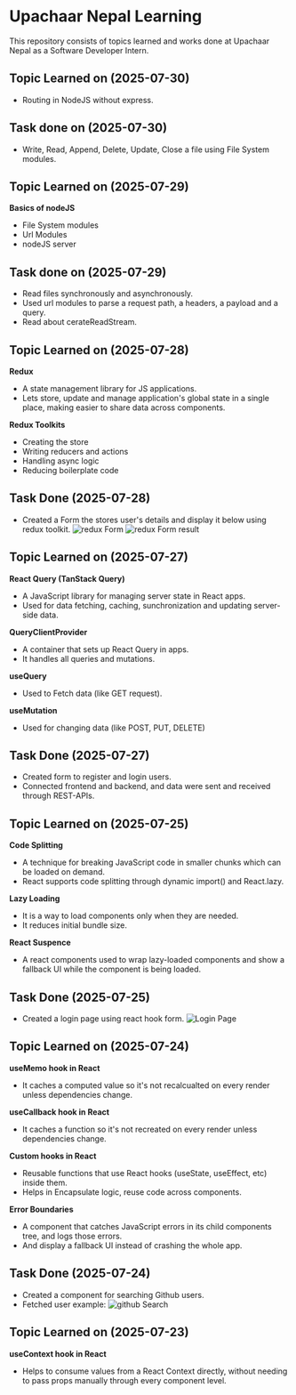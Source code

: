# Upachaar Nepal Learning

This repository consists of topics learned and works done at Upachaar Nepal as a Software Developer Intern.

## Topic Learned on (2025-07-30)
- Routing in NodeJS without express.

## Task done on (2025-07-30)
- Write, Read, Append, Delete, Update, Close a file using File System modules.

## Topic Learned on (2025-07-29)
**Basics of nodeJS**
- File System modules
- Url Modules
- nodeJS server

## Task done on (2025-07-29)
- Read files synchronously and asynchronously.
- Used url modules to parse a request path, a headers, a payload and a query.
- Read about cerateReadStream.

## Topic Learned on (2025-07-28)

**Redux**
- A state management library for JS applications.
- Lets store, update and manage application's global state in a single place, making easier to share data across components.

**Redux Toolkits**
- Creating the store
- Writing reducers and actions
- Handling async logic
- Reducing boilerplate code

## Task Done (2025-07-28)
- Created a Form the stores user's details and display it below using redux toolkit.
![redux Form](./images/reduxForm.png)
![redux Form result](./images/reduxFormResult.png)

## Topic Learned on (2025-07-27)

**React Query (TanStack Query)**
- A JavaScript library for managing server state in React apps.
- Used for data fetching, caching, sunchronization and updating server-side data.

**QueryClientProvider**
- A container that sets up React Query in apps.
- It handles all queries and mutations. 

**useQuery**
- Used to Fetch data (like GET request).

**useMutation**
- Used for changing data (like POST, PUT, DELETE)

## Task Done (2025-07-27)
- Created form to register and login users.
- Connected frontend and backend, and data were sent and received through REST-APIs.

## Topic Learned on (2025-07-25)

**Code Splitting**
- A technique for breaking JavaScript code in smaller chunks which can be loaded on demand.
- React supports code splitting through dynamic import() and React.lazy.

**Lazy Loading**
- It is a way to load components only when they are needed.
- It reduces initial bundle size.

**React Suspence**
- A react components used to wrap lazy-loaded components and show a fallback UI while the component is being loaded.

## Task Done (2025-07-25)
- Created a login page using react hook form.
![Login Page](./images/loginForm.png)

## Topic Learned on (2025-07-24)

**useMemo hook in React**
- It caches a computed value so it's not recalcualted on every render unless dependencies change.

**useCallback hook in React**
- It caches a function so it's not recreated on every render unless dependencies change.

**Custom hooks in React**
- Reusable functions that use React hooks (useState, useEffect, etc) inside them.
- Helps in Encapsulate logic, reuse code across components.

**Error Boundaries** 
- A component that catches JavaScript errors in its child components tree, and logs those errors.
- And display a fallback UI instead of crashing the whole app.

## Task Done (2025-07-24)
- Created a component for searching Github users.
- Fetched user example:
![github Search](./images/github_Search.png)

## Topic Learned on (2025-07-23)

**useContext hook in React** 
- Helps to consume values from a React Context directly, without needing to pass props manually through every component level.
